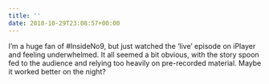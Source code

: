 ```yaml
---
title: ''
date: 2018-10-29T23:08:57+00:00
---
```

‪I’m a huge fan of #InsideNo9, but just watched the ‘live’ episode on iPlayer and feeling underwhelmed. It all seemed a bit obvious, with the story spoon fed to the audience and relying too heavily on pre-recorded material. Maybe it worked better on the night?‬